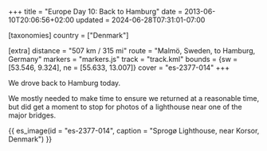 +++
title = "Europe Day 10: Back to Hamburg"
date = 2013-06-10T20:06:56+02:00
updated = 2024-06-28T07:31:01-07:00

[taxonomies]
country = ["Denmark"]

[extra]
distance = "507 km / 315 mi"
route = "Malmö, Sweden, to Hamburg, Germany"
markers = "markers.js"
track = "track.kml"
bounds = {sw = [53.546, 9.324], ne = [55.633, 13.007]}
cover = "es-2377-014"
+++

We drove back to Hamburg today.

<!-- more -->

We mostly needed to make time to ensure we returned at a reasonable time, but did get a moment to stop for photos of a lighthouse near one of the major bridges.

{{ es_image(id = "es-2377-014", caption = "Sprogø Lighthouse, near Korsor, Denmark") }}
